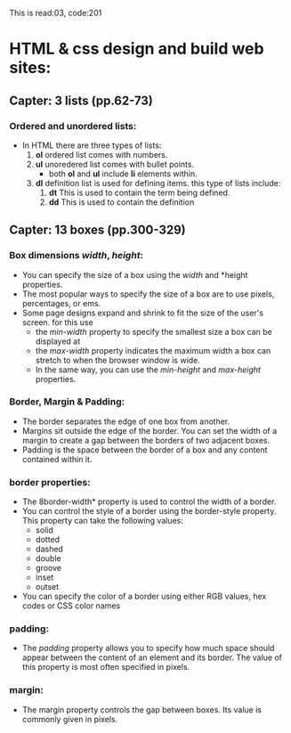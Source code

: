 This is read:03, code:201
# HTML & css design and build web sites:
## Capter: 3 lists (pp.62-73)
### Ordered and unordered lists:
- In HTML there are three types of lists:  <br >
    1. **ol** ordered list comes with numbers.
    2. **ul** unoredered list comes with bullet points. 
        - both **ol** and **ul** include **li** elements within.
    3. **dl** definition list is used for defining items. this type of lists include:  <br >
        1. **dt** This is used to contain the term being defined.
        2. **dd** This is used to contain the definition
## Capter: 13 boxes (pp.300-329)
### Box dimensions *width*,  *height*:
- You can specify the size of a box using the *width* and *height properties.
- The most popular ways to specify the size of a box are to use pixels, percentages, or ems.
- Some page designs expand and shrink to fit the size of the user's screen. for this use 
    -  the *min-width* property to specify the smallest size a box can be displayed at
    -  the *max-width* property indicates the maximum width a box can stretch to when the browser window is wide.
    -  In the same way, you can use the *min-height* and *max-height* properties.
### Border, Margin & Padding:
- The border separates the edge of one box
from another.
- Margins sit outside the edge of the border. You can set the width of a margin to create a gap between the borders of two
adjacent boxes.
- Padding is the space between the border of a box and any content contained within it. 
### border properties: 
- The 8border-width* property is used to control the width of a border. 
- You can control the style of a border using the border-style property. This property can take the following values:
    - solid
    - dotted
    - dashed
    - double
    - groove
    - inset
    - outset
- You can specify the color of a border using either RGB values,
hex codes or CSS color names 
### padding: 
- The *padding* property allows you to specify how much space should appear between the content of an element and its border. 
The value of this property is most often specified in pixels.
### margin:
- The margin property controls the gap between boxes. Its value
is commonly given in pixels.  